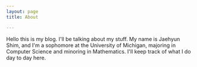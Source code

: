 ```yaml
---
layout: page
title: About

---
```


Hello this is my blog. I'll be talking about my stuff.
My name is Jaehyun Shim, and I'm a sophomore at the University of Michigan, majoring in Computer Science and minoring in Mathematics.
I'll keep track of what I do day to day here.